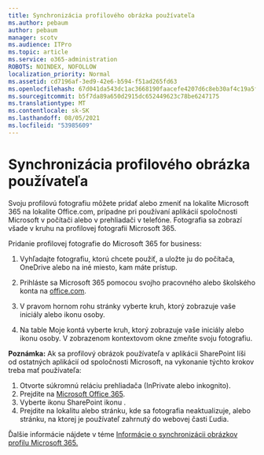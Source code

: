 ```yaml
---
title: Synchronizácia profilového obrázka používateľa
ms.author: pebaum
author: pebaum
manager: scotv
ms.audience: ITPro
ms.topic: article
ms.service: o365-administration
ROBOTS: NOINDEX, NOFOLLOW
localization_priority: Normal
ms.assetid: cd7196af-3ed9-42e6-b594-f51ad265fd63
ms.openlocfilehash: 67d041da543dc1ac3668190faacefe4207d6c8eb30af4c19a5ff0833a3b46538
ms.sourcegitcommit: b5f7da89a650d2915dc652449623c78be6247175
ms.translationtype: MT
ms.contentlocale: sk-SK
ms.lasthandoff: 08/05/2021
ms.locfileid: "53985609"
---
```

# <a name="sync-a-users-profile-picture"></a>Synchronizácia profilového obrázka používateľa

Svoju profilovú fotografiu môžete pridať alebo zmeniť na lokalite Microsoft 365 na lokalite Office.com, prípadne pri používaní aplikácií spoločnosti Microsoft v počítači alebo v prehliadači v telefóne. Fotografia sa zobrazí všade v kruhu na profilovej fotografii Microsoft 365.

Pridanie profilovej fotografie do Microsoft 365 for business:

1. Vyhľadajte fotografiu, ktorú chcete použiť, a uložte ju do počítača, OneDrive alebo na iné miesto, kam máte prístup.

2. Prihláste sa Microsoft 365 pomocou svojho pracovného alebo školského konta na [office.com](https://www.office.com).

3. V pravom hornom rohu stránky vyberte kruh, ktorý zobrazuje vaše iniciály alebo ikonu osoby.

4. Na table Moje kontá vyberte kruh, ktorý zobrazuje vaše iniciály alebo ikonu osoby. V zobrazenom kontextovom okne zmeňte svoju fotografiu.

**Poznámka:** Ak sa profilový obrázok používateľa v aplikácii SharePoint líši od ostatných aplikácií od spoločnosti Microsoft, na vykonanie týchto krokov treba mať používateľa:

1. Otvorte súkromnú reláciu prehliadača (InPrivate alebo inkognito).
1. Prejdite na [Microsoft Office 365](https://www.office.com).
1. Vyberte ikonu SharePoint ikonu .
1. Prejdite na lokalitu alebo stránku, kde sa fotografia neaktualizuje, alebo stránku, na ktorej je používateľ zahrnutý do webovej časti Ľudia.

Ďalšie informácie nájdete v téme [Informácie o synchronizácii obrázkov profilu Microsoft 365.](https://support.office.com/article/information-about-profile-picture-synchronization-in-office-365-20594d76-d054-4af4-a660-401133e3d48a)

